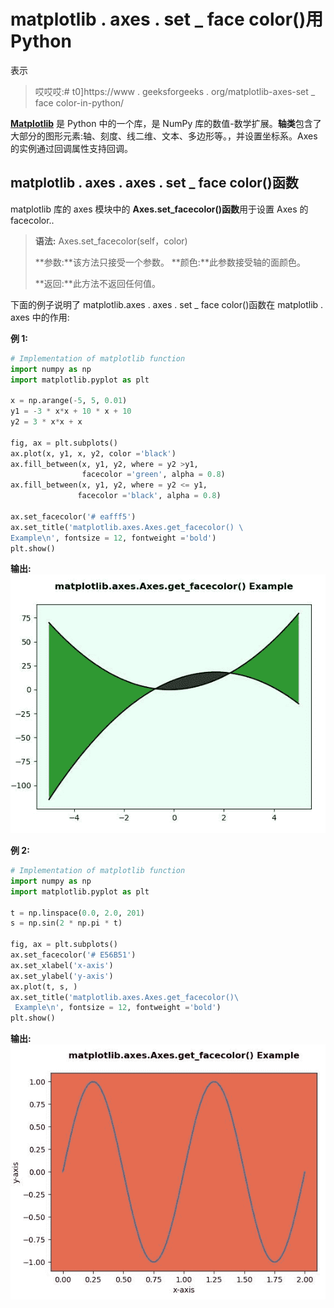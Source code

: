 # matplotlib . axes . set _ face color()用 Python

表示

> 哎哎哎:# t0]https://www . geeksforgeeks . org/matplotlib-axes-set _ face color-in-python/

**[Matplotlib](https://www.geeksforgeeks.org/python-introduction-matplotlib/)** 是 Python 中的一个库，是 NumPy 库的数值-数学扩展。**轴类**包含了大部分的图形元素:轴、刻度、线二维、文本、多边形等。，并设置坐标系。Axes 的实例通过回调属性支持回调。

## matplotlib . axes . axes . set _ face color()函数

matplotlib 库的 axes 模块中的 **Axes.set_facecolor()函数**用于设置 Axes 的 facecolor..

> **语法:** Axes.set_facecolor(self，color)
> 
> **参数:**该方法只接受一个参数。
> **颜色:**此参数接受轴的面颜色。
> 
> **返回:**此方法不返回任何值。

下面的例子说明了 matplotlib.axes . axes . set _ face color()函数在 matplotlib . axes 中的作用:

**例 1:**

```py
# Implementation of matplotlib function
import numpy as np
import matplotlib.pyplot as plt

x = np.arange(-5, 5, 0.01)
y1 = -3 * x*x + 10 * x + 10
y2 = 3 * x*x + x

fig, ax = plt.subplots()
ax.plot(x, y1, x, y2, color ='black')
ax.fill_between(x, y1, y2, where = y2 >y1,
                facecolor ='green', alpha = 0.8)
ax.fill_between(x, y1, y2, where = y2 <= y1,
               facecolor ='black', alpha = 0.8)

ax.set_facecolor('# eafff5')
ax.set_title('matplotlib.axes.Axes.get_facecolor() \
Example\n', fontsize = 12, fontweight ='bold')
plt.show()
```

**输出:**
![](img/2936b9991dde558fe7a637d708df7fc1.png)

**例 2:**

```py
# Implementation of matplotlib function
import numpy as np
import matplotlib.pyplot as plt

t = np.linspace(0.0, 2.0, 201)
s = np.sin(2 * np.pi * t)

fig, ax = plt.subplots()
ax.set_facecolor('# E56B51')
ax.set_xlabel('x-axis')
ax.set_ylabel('y-axis')
ax.plot(t, s, )
ax.set_title('matplotlib.axes.Axes.get_facecolor()\
 Example\n', fontsize = 12, fontweight ='bold')
plt.show()
```

**输出:**
![](img/a2b7defddf817441bb63bd7e2f687a6a.png)